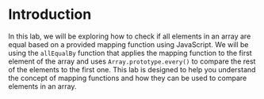 # Introduction

In this lab, we will be exploring how to check if all elements in an array are equal based on a provided mapping function using JavaScript. We will be using the `allEqualBy` function that applies the mapping function to the first element of the array and uses `Array.prototype.every()` to compare the rest of the elements to the first one. This lab is designed to help you understand the concept of mapping functions and how they can be used to compare elements in an array.
